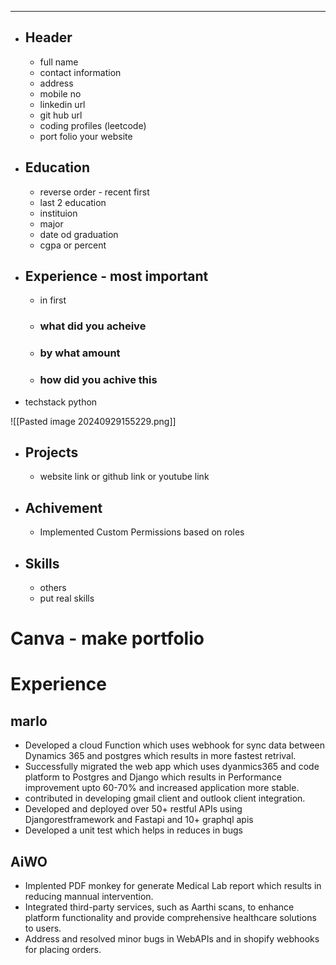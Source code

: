 ****
- ## Header
	- full name
	- contact information
	- address
	- mobile no
	- linkedin url
	- git hub url
	- coding profiles (leetcode)
	- port folio your website
- ## Education
	- reverse order - recent first
	- last 2 education
	- instituion
	- major
	- date od graduation
	- cgpa or percent
- ## Experience  - most important
	- in first
	- ### what did you acheive
	- ### by what amount
	- ### how did you achive this
- techstack python

![[Pasted image 20240929155229.png]]

- ## Projects
	- website link or github link or youtube link
- ## Achivement
	- Implemented Custom Permissions based on roles
- ## Skills
	- others
	- put real skills


# Canva - make portfolio


# Experience
## marlo

-  Developed a cloud Function which uses webhook for sync data between Dynamics 365 and postgres which results in more fastest retrival.
- Successfully migrated the web app which uses dyanmics365 and code platform to Postgres and Django which results in Performance improvement upto 60-70% and increased application more stable.
- contributed in developing gmail client and outlook client integration.
- Developed and deployed over 50+ restful APIs using Djangorestframework and  Fastapi and 10+ graphql apis
- Developed a unit test which helps in reduces in bugs

## AiWO

- Implented PDF monkey for generate Medical Lab report which results in reducing mannual intervention.
- Integrated third-party services, such as Aarthi scans, to enhance platform functionality and provide comprehensive healthcare solutions to users.
- Address and resolved minor bugs in WebAPIs and in shopify webhooks for placing orders.